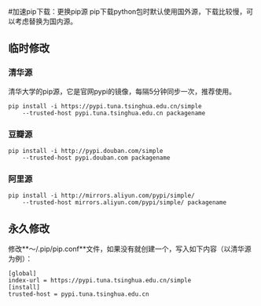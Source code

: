 ﻿#加速pip下载：更换pip源
pip下载python包时默认使用国外源，下载比较慢，可以考虑替换为国内源。
## 临时修改

### 清华源
清华大学的pip源，它是官网pypi的镜像，每隔5分钟同步一次，推荐使用。
```
pip install -i https://pypi.tuna.tsinghua.edu.cn/simple
	--trusted-host pypi.tuna.tsinghua.edu.cn packagename
```

### 豆瓣源
```
pip install -i http://pypi.douban.com/simple 
	--trusted-host pypi.douban.com packagename
```

### 阿里源

```
pip install -i http://mirrors.aliyun.com/pypi/simple/ 
	--trusted-host mirrors.aliyun.com/pypi/simple/ packagename
```
## 永久修改
修改**～/.pip/pip.conf**文件，如果没有就创建一个，写入如下内容（以清华源为例）：

```
[global]
index-url = https://pypi.tuna.tsinghua.edu.cn/simple
[install]
trusted-host = pypi.tuna.tsinghua.edu.cn
```